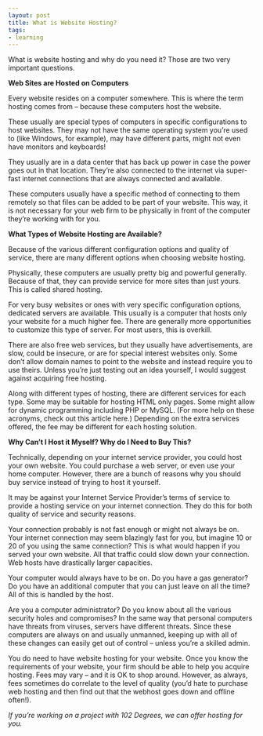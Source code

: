 ```yaml
---
layout: post
title: What is Website Hosting?
tags:
- learning
---
```


What is website hosting and why do you need it?  Those are two very important questions.

**Web Sites are Hosted on Computers**

Every website resides on a computer somewhere.  This is where the term hosting comes from – because these computers host the website.

These usually are special types of computers in specific configurations to host websites.  They may not have the same operating system you’re used to (like Windows, for example), may have different parts, might not even have monitors and keyboards!

They usually are in a data center that has back up power in case the power goes out in that location.  They’re also connected to the internet via super-fast internet connections that are always connected and available.

These computers usually have a specific method of connecting to them remotely so that files can be added to be part of your website.  This way, it is not necessary for your web firm to be physically in front of the computer they’re working with for you.

**What Types of Website Hosting are Available?**

Because of the various different configuration options and quality of service, there are many different options when choosing website hosting.

Physically, these computers are usually pretty big and powerful generally.  Because of that, they can provide service for more sites than just yours.  This is called shared hosting.

For very busy websites or ones with very specific configuration options, dedicated servers are available.  This usually is a computer that hosts only your website for a much higher fee.  There are generally more opportunities to customize this type of server.  For most users, this is overkill.

There are also free web services, but they usually have advertisements, are slow, could be insecure, or are for special interest websites only.  Some don’t allow domain names to point to the website and instead require you to use theirs.  Unless you’re just testing out an idea yourself, I would suggest against acquiring free hosting.

Along with different types of hosting, there are different services for each type.  Some may be suitable for hosting HTML only pages.  Some might allow for dynamic programming including PHP or MySQL.  (For more help on these acronyms, check out this article here.)  Depending on the extra services offered, the fee may be different for each hosting solution.

**Why Can’t I Host it Myself?  Why do I Need to Buy This?**

Technically, depending on your internet service provider, you could host your own website.  You could purchase a web server, or even use your home computer.  However, there are a bunch of reasons why you should buy service instead of trying to host it yourself.

It may be against your Internet Service Provider’s terms of service to provide a hosting service on your internet connection.  They do this for both quality of service and security reasons.

Your connection probably is not fast enough or might not always be on.  Your internet connection may seem blazingly fast for you, but imagine 10 or 20 of you using the same connection?  This is what would happen if you served your own website.  All that traffic could slow down your connection.  Web hosts have drastically larger capacities.

Your computer would always have to be on.  Do you have a gas generator?  Do you have an additional computer that you can just leave on all the time?  All of this is handled by the host.

Are you a computer administrator?  Do you know about all the various security holes and compromises?  In the same way that personal computers have threats from viruses, servers have different threats.  Since these computers are always on and usually unmanned, keeping up with all of these changes can easily get out of control – unless you’re a skilled admin.


You do need to have website hosting for your website.  Once you know the requirements of your website, your firm should be able to help you acquire hosting.  Fees may vary – and it is OK to shop around.  However, as always, fees sometimes do correlate to the level of quality (you’d hate to purchase web hosting and then find out that the webhost goes down and offline often!).

_If you’re working on a project with 102 Degrees, we can offer hosting for you._
